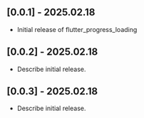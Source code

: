 ## [0.0.1] - 2025.02.18
- Initial release of flutter_progress_loading

## [0.0.2] - 2025.02.18
- Describe initial release. 

## [0.0.3] - 2025.02.18

- Describe initial release.